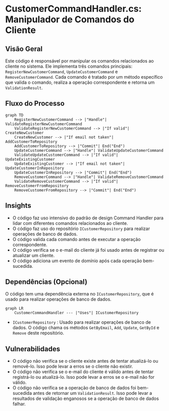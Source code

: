 # CustomerCommandHandler.cs: Manipulador de Comandos do Cliente

## Visão Geral
Este código é responsável por manipular os comandos relacionados ao cliente no sistema. Ele implementa três comandos principais: `RegisterNewCustomerCommand`, `UpdateCustomerCommand` e `RemoveCustomerCommand`. Cada comando é tratado por um método específico que valida o comando, realiza a operação correspondente e retorna um `ValidationResult`.

## Fluxo do Processo

```mermaid
graph TD
    RegisterNewCustomerCommand --> |"Handle"| ValidateRegisterNewCustomerCommand
    ValidateRegisterNewCustomerCommand --> |"If valid"| CreateNewCustomer
    CreateNewCustomer --> |"If email not taken"| AddCustomerToRepository
    AddCustomerToRepository --> |"Commit"| End("End")
    UpdateCustomerCommand --> |"Handle"| ValidateUpdateCustomerCommand
    ValidateUpdateCustomerCommand --> |"If valid"| UpdateExistingCustomer
    UpdateExistingCustomer --> |"If email not taken"| UpdateCustomerInRepository
    UpdateCustomerInRepository --> |"Commit"| End("End")
    RemoveCustomerCommand --> |"Handle"| ValidateRemoveCustomerCommand
    ValidateRemoveCustomerCommand --> |"If valid"| RemoveCustomerFromRepository
    RemoveCustomerFromRepository --> |"Commit"| End("End")
```

## Insights
- O código faz uso intensivo do padrão de design Command Handler para lidar com diferentes comandos relacionados ao cliente.
- O código faz uso do repositório `ICustomerRepository` para realizar operações de banco de dados.
- O código valida cada comando antes de executar a operação correspondente.
- O código verifica se o e-mail do cliente já foi usado antes de registrar ou atualizar um cliente.
- O código adiciona um evento de domínio após cada operação bem-sucedida.

## Dependências (Opcional)
O código tem uma dependência externa no `ICustomerRepository`, que é usado para realizar operações de banco de dados.

```mermaid
graph LR
    CustomerCommandHandler --- |"Uses"| ICustomerRepository
```

- `ICustomerRepository` : Usado para realizar operações de banco de dados. O código chama os métodos `GetByEmail`, `Add`, `Update`, `GetById` e `Remove` deste repositório.

## Vulnerabilidades
- O código não verifica se o cliente existe antes de tentar atualizá-lo ou removê-lo. Isso pode levar a erros se o cliente não existir.
- O código não verifica se o e-mail do cliente é válido antes de tentar registrá-lo ou atualizá-lo. Isso pode levar a erros se o e-mail não for válido.
- O código não verifica se a operação de banco de dados foi bem-sucedida antes de retornar um `ValidationResult`. Isso pode levar a resultados de validação enganosos se a operação de banco de dados falhar.